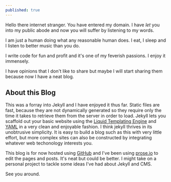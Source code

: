 ```yaml
---
published: true
---
```


Hello there internet stranger. You have entered my domain. I have _let_ you into my public abode and now you will suffer by listening to my words.

I am just a human doing what any reasonable human does. I eat, I sleep and I listen to better music than you do.

I write code for fun and profit and it's one of my feverish passions. I enjoy it immensely.

I have opinions that I don't like to share but maybe I will start sharing them because now I have a neat blog.

## About this Blog
This was a forray into Jekyll and I have enjoyed it thus far. Static files are fast, because they are not dynamically generated so they require only the time it takes to retrieve them from the server in order to load. Jekyll lets you scaffold out your basic website using the [Liquid Templating Engine](http://liquidmarkup.org/) and [YAML](http://yaml.org/) in a very clean and enjoyable fashion. I think jekyll thrives in its unobtrusive simplicity. It is easy to build a blog such as this with very little effort, but more complex sites can also be constructed by integrating whatever web techonology interests you.

This blog is for now hosted using [GitHub](http://github.com/legittalon/legittalon.github.io) and I've been using [prose.io](http://prose.io) to edit the pages and posts. It's neat but could be better. I might take on a personal project to tackle some ideas I've had about Jekyll and CMS.

See you around.